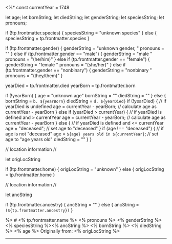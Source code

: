<%* 
const currentYear = 1748

let age;
let bornString;
let diedString;
let genderString;
let speciesString;
let pronouns;

if (!tp.frontmatter.species) {
  speciesString = "unknown species"
} else {
  speciesString = tp.frontmatter.species
}

if (!tp.frontmatter.gender) {
  genderString = "unknown gender, "
  pronouns = ""
} else if (tp.frontmatter.gender == "male") {
  genderString = "male "
  pronouns = "(he/him)"
} else if (tp.frontmatter.gender == "female") {
  genderString = "female "
  pronouns = "(she/her)"
} else if (tp.frontmatter.gender == "nonbinary") {
  genderString = "nonbinary "
  pronouns = "(they/them)"
}

yearDied = tp.frontmatter.died
yearBorn = tp.frontmatter.born

if (!yearBorn) {
 age = "unknown age"
 bornString = ""
 diedString = ""
} else {
 bornString = `b. ${yearBorn}`
 diedString = `d. ${yearDied}`
 if (!yearDied) { // if yearDied is undefined
   age = currentYear - yearBorn; // calculate age as currentYear - yearBorn
 } else if (yearDied > currentYear) { // if yearDied is defined and > currentYear
   age = currentYear - yearBorn; // calculate age as currentYear - yearBorn
 } else { // if yearDied is defined and <= currentYear
   age = "deceased"; // set age to "deceased"
 }
 if (age !== "deceased") { // if age is not "deceased" 
   age = `${age} years old in ${currentYear}`; // set age to "age years old" 
   diedString = ""
 }
} 

// location information //

let origLocString

if (!tp.frontmatter.home) {
  origLocString = "unknown"
} else {
  origLocString = tp.frontmatter.home
}

// location information //

let ancString

if (!tp.frontmatter.ancestry) {
  ancString = ""
} else {
  ancString = ` (${tp.frontmatter.ancestry})`
}

%> # <% tp.frontmatter.name %>
<% pronouns %>
<% genderString %><% speciesString %><% ancString %>
<% bornString %> <% diedString %>
<% age %>
Originally from: <% origLocString %>

---

